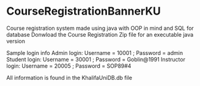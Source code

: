 # CourseRegistrationBannerKU
Course registration system made using java with OOP in mind and SQL for database
Donwload the Course Registration Zip file for an executable java version

Sample login info
Admin login: Username = 10001 ; Password = admin
Student login: Username = 30001 ; Password = Goblin@1991
Instructor login: Username = 20005 ; Password = SOP89#4

All information is found in the KhalifaUniDB.db file

